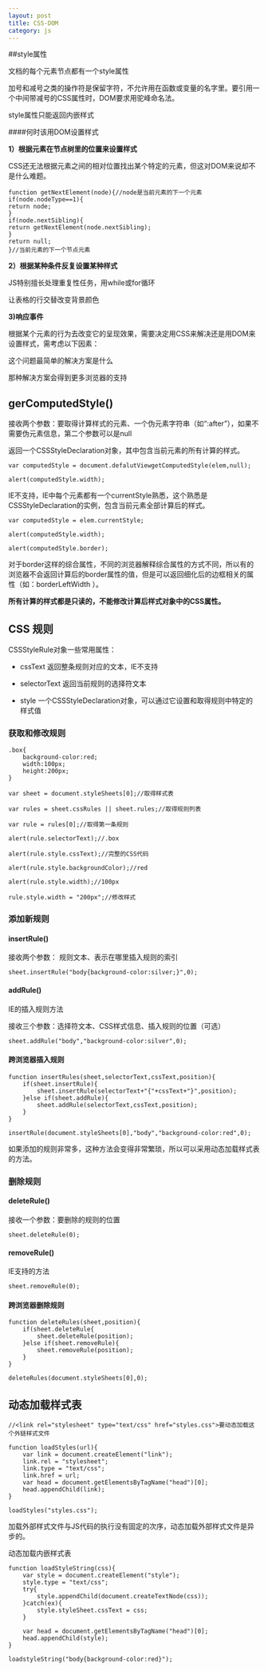 ```yaml
---
layout: post
title: CSS-DOM
category: js
---
```


##style属性

文档的每个元素节点都有一个style属性

加号和减号之类的操作符是保留字符，不允许用在函数或变量的名字里。要引用一个中间带减号的CSS属性时，DOM要求用驼峰命名法。

style属性只能返回内嵌样式 

####何时该用DOM设置样式

**1）根据元素在节点树里的位置来设置样式**

CSS还无法根据元素之间的相对位置找出某个特定的元素，但这对DOM来说却不是什么难题。

    function getNextElement(node){//node是当前元素的下一个元素 
    if(node.nodeType==1){
    return node;
    }
    if(node.nextSibling){
    return getNextElement(node.nextSibling);
    }
    return null;
    }//当前元素的下一个节点元素

**2）根据某种条件反复设置某种样式**

JS特别擅长处理重复性任务，用while或for循环

让表格的行交替改变背景颜色

**3)响应事件**

根据某个元素的行为去改变它的呈现效果，需要决定用CSS来解决还是用DOM来设置样式，需考虑以下因素：

这个问题最简单的解决方案是什么

那种解决方案会得到更多浏览器的支持

## gerComputedStyle()

接收两个参数：要取得计算样式的元素、一个伪元素字符串（如“:after”），如果不需要伪元素信息，第二个参数可以是null

返回一个CSSStyleDeclaration对象，其中包含当前元素的所有计算的样式。

	var computedStyle = document.defalutViewgetComputedStyle(elem,null);
    
    alert(computedStyle.width);

IE不支持，IE中每个元素都有一个currentStyle熟悉，这个熟悉是CSSStyleDeclaration的实例，包含当前元素全部计算后的样式。

	var computedStyle = elem.currentStyle;
    
    alert(computedStyle.width);
    
    alert(computedStyle.border);


对于border这样的综合属性，不同的浏览器解释综合属性的方式不同，所以有的浏览器不会返回计算后的border属性的值，但是可以返回细化后的边框相关的属性（如：borderLeftWidth ）。

**所有计算的样式都是只读的，不能修改计算后样式对象中的CSS属性。**

## CSS 规则

CSSStyleRule对象一些常用属性：

* cssText 返回整条规则对应的文本，IE不支持

* selectorText 返回当前规则的选择符文本

* style 一个CSSStyleDeclaration对象，可以通过它设置和取得规则中特定的样式值

### 获取和修改规则

    .box{
        background-color:red;
        width:100px;
        height:200px;
    }
    
    var sheet = document.styleSheets[0];//取得样式表
    
    var rules = sheet.cssRules || sheet.rules;//取得规则列表
    
    var rule = rules[0];//取得第一条规则
    
    alert(rule.selectorText);//.box
    
    alert(rule.style.cssText);//完整的CSS代码
    
    alert(rule.style.backgroundColor);//red

	alert(rule.style.width);//100px
    
    rule.style.width = "200px";//修改样式

### 添加新规则

#### insertRule()

接收两个参数： 规则文本、表示在哪里插入规则的索引

	sheet.insertRule("body{background-color:silver;}",0);

#### addRule() 	

IE的插入规则方法

接收三个参数：选择符文本、CSS样式信息、插入规则的位置（可选）

	sheet.addRule("body","background-color:silver",0);

#### 跨浏览器插入规则

    function insertRules(sheet,selectorText,cssText,position){
        if(sheet.insertRule){
            sheet.insertRule(selectorText+"{"+cssText+"}",position);
        }else if(sheet.addRule){
            sheet.addRule(selectorText,cssText,position);
        }
    }

	insertRule(document.styleSheets[0],"body","background-color:red",0);
    
    
如果添加的规则非常多，这种方法会变得非常繁琐，所以可以采用动态加载样式表的方法。


### 删除规则

#### deleteRule()

接收一个参数：要删除的规则的位置

	sheet.deleteRule(0);

#### removeRule()

IE支持的方法

	sheet.removeRule(0);

#### 跨浏览器删除规则
    
    function deleteRules(sheet,position){
        if(sheet.deleteRule{
            sheet.deleteRule(position);
        }else if(sheet.removeRule){
            sheet.removeRule(position);
        }
    }

	deleteRules(document.styleSheets[0],0);

## 动态加载样式表

	//<link rel="stylesheet" type="text/css" href="styles.css">要动态加载这个外链样式文件

	function loadStyles(url){
    	var link = document.createElement("link");
        link.rel = "stylesheet";
        link.type = "text/css";
        link.href = url;
        var head = document.getElementsByTagName("head")[0];
        head.appendChild(link);
    }	
    
    loadStyles("styles.css");

加载外部样式文件与JS代码的执行没有固定的次序，动态加载外部样式文件是异步的。

动态加载内嵌样式表

    function loadStyleString(css){
        var style = document.createElement("style");
        style.type = "text/css";
        try{
            style.appendChild(document.createTextNode(css));
        }catch(ex){
            style.styleSheet.cssText = css;
        }
        
        var head = document.getElementsByTagName("head")[0];
        head.appendChild(style);
    }
    
    loadstyleString("body{background-color:red}");













